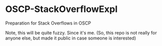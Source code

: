 # OSCP-StackOverflowExpl
Preparation for Stack Overflows in OSCP


Note, this will be quite fuzzy. Since it's me.
(So, this repo is not really for anyone else, but made it public in case someone is interested)
